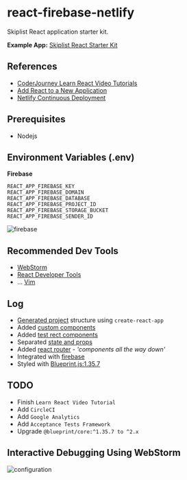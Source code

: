 # react-firebase-netlify

Skiplist React application starter kit.

**Example App:** [Skiplist React Starter Kit](https://heuristic-mahavira-52dea2.netlify.com/songs)

## References
- [CoderJourney Learn React Video Tutorials](https://www.youtube.com/playlist?list=PLbG4OyfwIxjFKJE_ZVZxsSt1ESc9S7kFb)
- [Add React to a New Application](https://reactjs.org/docs/add-react-to-a-new-app.html)
- [Netlify Continuous Deployment](https://www.netlify.com/docs/continuous-deployment/)

## Prerequisites
- Nodejs

## Environment Variables (.env)

**Firebase**
```
REACT_APP_FIREBASE_KEY
REACT_APP_FIREBASE_DOMAIN
REACT_APP_FIREBASE_DATABASE
REACT_APP_FIREBASE_PROJECT_ID
REACT_APP_FIREBASE_STORAGE_BUCKET
REACT_APP_FIREBASE_SENDER_ID
```
![firebase](https://image.ibb.co/maGOnS/image.png)

## Recommended Dev Tools
- [WebStorm](https://www.jetbrains.com/webstorm/)
- [React Developer Tools](https://chrome.google.com/webstore/detail/react-developer-tools/fmkadmapgofadopljbjfkapdkoienihi?hl=en)
- ... [Vim](https://www.youtube.com/watch?v=dQw4w9WgXcQ)


## Log
- [Generated project](https://www.youtube.com/watch?v=7uf3SCgduPg) structure using `create-react-app` 
- Added [custom components](https://www.youtube.com/watch?v=7uf3SCgduPg)
- Added [test rect components](https://www.youtube.com/watch?v=f6Uk0qS_Lho)
- Separated [state and props](https://www.youtube.com/watch?v=aKoQH9zGiqs)
- Added [react router](https://www.youtube.com/watch?v=BImhGRTunpY) - *'components all the way down'*
- Integrated with [firebase](https://www.youtube.com/watch?v=vmLaZafaw9E)
- Styled with [Blueprint.js:1.35.7](https://www.youtube.com/watch?v=FI_Ek6zkqMk)


## TODO
- Finish `Learn React Video Tutorial`
- Add `CircleCI`
- Add `Google Analytics`
- Add `Acceptance Tests Framework`
- Upgrade `@blueprint/core:^1.35.7 to ^2.x`


## Interactive Debugging Using WebStorm

![configuration](https://image.ibb.co/gnY5XS/Screen_Shot_2018_04_16_at_5_20_22_PM.png)
